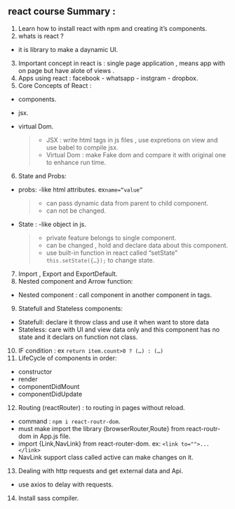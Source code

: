## react course Summary :

 1. Learn how to install react with npm and creating it’s components.
 2. whats is react ?
 - it is library to make a daynamic UI.
3. Important concept in react is : single page application , means app with on page but have alote of views .
4. Apps using react : facebook - whatsapp - instgram - dropbox.
5. Core Concepts of React :
- components.
- jsx.
- virtual Dom.

   >- JSX : write html tags in js files , use expretions on view and use babel to compile jsx.
   >-  Virtual Dom : make Fake dom and compare it with original one to enhance run time.
6. State and Probs:
- probs: -like html attributes. ex`name=“value”`
   > - can pass dynamic data from parent to child component.
   > - can not be changed.
- State : -like object in js.
  >-  private feature belongs to single component.
  >- can be changed , hold and declare data about this component.
  >- use built-in function in react called “setState” 
  `this.setState({…});` to change state.
7. Import , Export and ExportDefault.
8. Nested component and Arrow function:
- Nested component : call component in another component in tags.
9. Statefull and Stateless components:
- Statefull: declare it throw class and use it when want to store data
- Stateless: care with UI and view data only and this component has no state and it declars on function not class.
10. IF condition : ex `return item.count>0 ? (…) : (…)`
11. LifeCycle of components in order:
- constructor
- render
- componentDidMount
- componentDidUpdate
12. Routing (reactRouter) : to routing in pages without reload.
- command : `npm i react-routr-dom`.
- must make import the library {browserRouter,Route} from react-routr-dom in App.js file.
- import {Link,NavLink} from react-router-dom. ex:
 `<link to="">...</link>`
- NavLink support class called active can make changes on it.
13. Dealing with http requests and get external data and Api.
- use axios to delay with requests.
14. Install sass compiler.